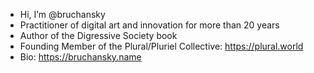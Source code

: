 - Hi, I’m @bruchansky
- Practitioner of digital art and innovation for more than 20 years
- Author of the Digressive Society book
- Founding Member of the Plural/Pluriel Collective: https://plural.world
- Bio: https://bruchansky.name



<!---
bruchansky/bruchansky is a ✨ special ✨ repository because its `README.md` (this file) appears on your GitHub profile.
You can click the Preview link to take a look at your changes.
--->
